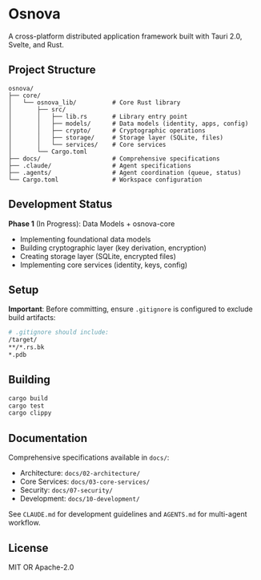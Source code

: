 # Osnova

A cross-platform distributed application framework built with Tauri 2.0, Svelte, and Rust.

## Project Structure

```
osnova/
├── core/
│   └── osnova_lib/          # Core Rust library
│       ├── src/
│       │   ├── lib.rs       # Library entry point
│       │   ├── models/      # Data models (identity, apps, config)
│       │   ├── crypto/      # Cryptographic operations
│       │   ├── storage/     # Storage layer (SQLite, files)
│       │   └── services/    # Core services
│       └── Cargo.toml
├── docs/                    # Comprehensive specifications
├── .claude/                 # Agent specifications
├── .agents/                 # Agent coordination (queue, status)
└── Cargo.toml               # Workspace configuration
```

## Development Status

**Phase 1** (In Progress): Data Models + osnova-core
- Implementing foundational data models
- Building cryptographic layer (key derivation, encryption)
- Creating storage layer (SQLite, encrypted files)
- Implementing core services (identity, keys, config)

## Setup

**Important**: Before committing, ensure `.gitignore` is configured to exclude build artifacts:

```bash
# .gitignore should include:
/target/
**/*.rs.bk
*.pdb
```

## Building

```bash
cargo build
cargo test
cargo clippy
```

## Documentation

Comprehensive specifications available in `docs/`:
- Architecture: `docs/02-architecture/`
- Core Services: `docs/03-core-services/`
- Security: `docs/07-security/`
- Development: `docs/10-development/`

See `CLAUDE.md` for development guidelines and `AGENTS.md` for multi-agent workflow.

## License

MIT OR Apache-2.0
